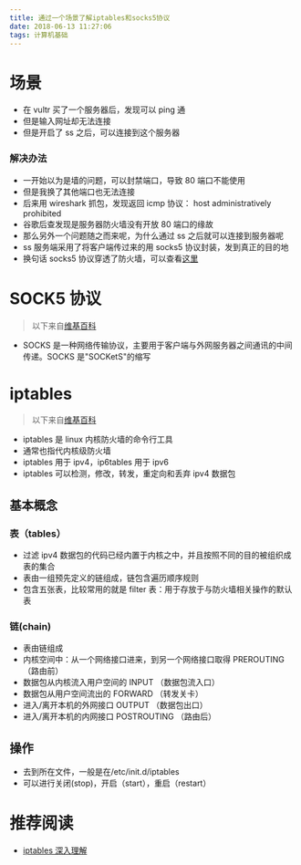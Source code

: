 ```yaml
---
title: 通过一个场景了解iptables和socks5协议
date: 2018-06-13 11:27:06
tags: 计算机基础
---
```


# 场景

* 在 vultr 买了一个服务器后，发现可以 ping 通
* 但是输入网址却无法连接
* 但是开启了 ss 之后，可以连接到这个服务器

### 解决办法

* 一开始以为是墙的问题，可以封禁端口，导致 80 端口不能使用
* 但是我换了其他端口也无法连接
* 后来用 wireshark 抓包，发现返回 icmp 协议： host administratively prohibited
* 谷歌后查发现是服务器防火墙没有开放 80 端口的缘故
* 那么另外一个问题随之而来呢，为什么通过 ss 之后就可以连接到服务器呢
* ss 服务端采用了将客户端传过来的用 socks5 协议封装，发到真正的目的地
* 换句话 socks5 协议穿透了防火墙，可以查看[这里](https://segmentfault.com/a/1190000011862912#articleHeader2)

# SOCK5 协议

> 以下来自[维基百科](https://zh.wikipedia.org/wiki/SOCKS)

* SOCKS 是一种网络传输协议，主要用于客户端与外网服务器之间通讯的中间传递。SOCKS 是"SOCKetS"的缩写

# iptables

> 以下来自[维基百科](<https://wiki.archlinux.org/index.php/Iptables_(%E7%AE%80%E4%BD%93%E4%B8%AD%E6%96%87)>)

* iptables 是 linux 内核防火墙的命令行工具
* 通常也指代内核级防火墙
* iptables 用于 ipv4，ip6tables 用于 ipv6
* iptables 可以检测，修改，转发，重定向和丢弃 ipv4 数据包

## 基本概念

### 表（tables）

* 过滤 ipv4 数据包的代码已经内置于内核之中，并且按照不同的目的被组织成表的集合
* 表由一组预先定义的链组成，链包含遍历顺序规则
* 包含五张表，比较常用的就是 filter 表：用于存放于与防火墙相关操作的默认表

### 链(chain)

* 表由链组成
* 内核空间中：从一个网络接口进来，到另一个网络接口取得 PREROUTING（路由前）
* 数据包从内核流入用户空间的 INPUT （数据包流入口）
* 数据包从用户空间流出的 FORWARD （转发关卡）
* 进入/离开本机的外网接口 OUTPUT （数据包出口）
* 进入/离开本机的内网接口 POSTROUTING （路由后）

## 操作

* 去到所在文件，一般是在/etc/init.d/iptables
* 可以进行关闭(stop)，开启（start），重启（restart）

# 推荐阅读

* [iptables 深入理解](http://www.cnblogs.com/lvxiaobo616/p/5715739.html)
